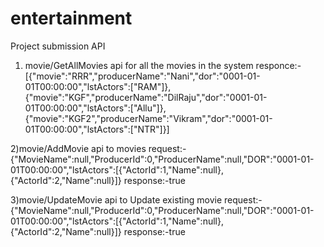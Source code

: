 # entertainment
Project submission
API
1)  movie/GetAllMovies   api for all the movies in the system
responce:-[{"movie":"RRR","producerName":"Nani","dor":"0001-01-01T00:00:00","lstActors":["RAM"]},{"movie":"KGF","producerName":"DilRaju","dor":"0001-01-01T00:00:00","lstActors":["Allu"]},{"movie":"KGF2","producerName":"Vikram","dor":"0001-01-01T00:00:00","lstActors":["NTR"]}]

2)movie/AddMovie api to movies
request:-{"MovieName":null,"ProducerId":0,"ProducerName":null,"DOR":"0001-01-01T00:00:00","lstActors":[{"ActorId":1,"Name":null},{"ActorId":2,"Name":null}]}
response:-true


3)movie/UpdateMovie api to Update existing movie
request:-{"MovieName":null,"ProducerId":0,"ProducerName":null,"DOR":"0001-01-01T00:00:00","lstActors":[{"ActorId":1,"Name":null},{"ActorId":2,"Name":null}]}
response:-true



